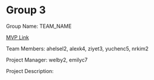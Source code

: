 # Group 3
Group Name: TEAM_NAME

[MVP Link](https://docs.google.com/document/d/1cv8KGVCBezWb1Bx9K16c5M0otJB2OdVg-f3nYUVcpdU/edit?usp=sharing)

Team Members: ahelsel2, alexk4, ziyet3, yuchenc5, nrkim2

Project Manager: welby2, emilyc7

Project Description: 
